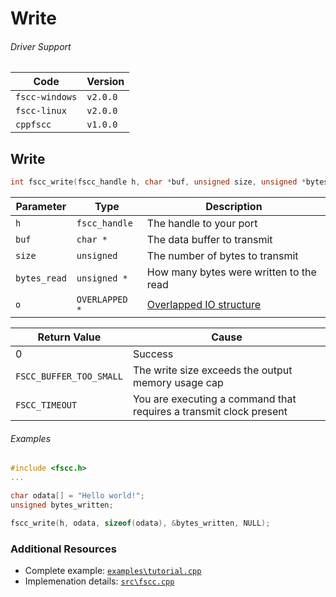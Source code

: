 # Write


###### Driver Support
| Code           | Version
| -------------- | --------
| `fscc-windows` | `v2.0.0` 
| `fscc-linux`   | `v2.0.0` 
| `cppfscc`      | `v1.0.0`


## Write
```c
int fscc_write(fscc_handle h, char *buf, unsigned size, unsigned *bytes_written, OVERLAPPED *o)
```

| Parameter    | Type             | Description
| ------------ | ---------------- | -----------------------
| `h`          | `fscc_handle`    | The handle to your port
| `buf`        | `char *`         | The data buffer to transmit
| `size`       | `unsigned`       | The number of bytes to transmit
| `bytes_read` | `unsigned *`     | How many bytes were written to the read
| `o`          | `OVERLAPPED *`   | [Overlapped IO structure](http://msdn.microsoft.com/en-us/library/windows/desktop/ms686358.aspx)

| Return Value            | Cause
| ----------------------- | ------------------------------------------------------------------
| 0                       | Success
| `FSCC_BUFFER_TOO_SMALL` | The write size exceeds the output memory usage cap
| `FSCC_TIMEOUT`          | You are executing a command that requires a transmit clock present

###### Examples
```c
#include <fscc.h>
...

char odata[] = "Hello world!";
unsigned bytes_written;

fscc_write(h, odata, sizeof(odata), &bytes_written, NULL);
```


### Additional Resources
- Complete example: [`examples\tutorial.cpp`](https://github.com/commtech/cppfscc/blob/master/examples/tutorial.cpp)
- Implemenation details: [`src\fscc.cpp`](https://github.com/commtech/cppfscc/blob/master/src/fscc.cpp)
